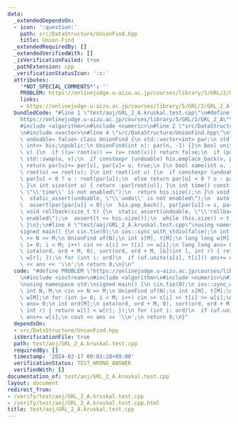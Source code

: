 ```yaml
---
data:
  _extendedDependsOn:
  - icon: ':question:'
    path: src/DataStructure/UnionFind.hpp
    title: Union-Find
  _extendedRequiredBy: []
  _extendedVerifiedWith: []
  _isVerificationFailed: true
  _pathExtension: cpp
  _verificationStatusIcon: ':x:'
  attributes:
    '*NOT_SPECIAL_COMMENTS*': ''
    PROBLEM: https://onlinejudge.u-aizu.ac.jp/courses/library/5/GRL/2/GRL_2_A
    links:
    - https://onlinejudge.u-aizu.ac.jp/courses/library/5/GRL/2/GRL_2_A
  bundledCode: "#line 1 \"test/aoj/GRL_2_A.kruskal.test.cpp\"\n#define PROBLEM \"\
    https://onlinejudge.u-aizu.ac.jp/courses/library/5/GRL/2/GRL_2_A\"\n#include <iostream>\n\
    #include <algorithm>\n#include <numeric>\n#line 2 \"src/DataStructure/UnionFind.hpp\"\
    \n#include <vector>\n#line 4 \"src/DataStructure/UnionFind.hpp\"\ntemplate <bool\
    \ undoable= false> class UnionFind {\n std::vector<int> par;\n std::vector<std::pair<int,\
    \ int>> his;\npublic:\n UnionFind(int n): par(n, -1) {}\n bool unite(int u, int\
    \ v) {\n  if ((u= root(u)) == (v= root(v))) return false;\n  if (par[u] > par[v])\
    \ std::swap(u, v);\n  if constexpr (undoable) his.emplace_back(v, par[v]);\n \
    \ return par[u]+= par[v], par[v]= u, true;\n }\n bool same(int u, int v) { return\
    \ root(u) == root(v); }\n int root(int u) {\n  if constexpr (undoable) return\
    \ par[u] < 0 ? u : root(par[u]);\n  else return par[u] < 0 ? u : par[u]= root(par[u]);\n\
    \ }\n int size(int u) { return -par[root(u)]; }\n int time() const {\n  static_assert(undoable,\
    \ \"\\'time\\' is not enabled\");\n  return his.size();\n }\n void undo() {\n\
    \  static_assert(undoable, \"\\'undo\\' is not enabled\");\n  auto [u, s]= his.back();\n\
    \  assert(par[par[u]] < 0);\n  his.pop_back(), par[par[u]]-= s, par[u]= s;\n }\n\
    \ void rollback(size_t t) {\n  static_assert(undoable, \"\\'rollback\\' is not\
    \ enabled\");\n  assert(t <= his.size());\n  while (his.size() > t) undo();\n\
    \ }\n};\n#line 6 \"test/aoj/GRL_2_A.kruskal.test.cpp\"\nusing namespace std;\n\
    signed main() {\n cin.tie(0);\n ios::sync_with_stdio(false);\n int N, M;\n cin\
    \ >> N >> M;\n UnionFind uf(N);\n int s[M], t[M];\n long long w[M];\n for (int\
    \ i= 0; i < M; i++) cin >> s[i] >> t[i] >> w[i];\n long long ans= 0;\n int ord[M];\n\
    \ iota(ord, ord + M, 0), sort(ord, ord + M, [&](int l, int r) { return w[l] <\
    \ w[r]; });\n for (int i: ord)\n  if (uf.unite(s[i], t[i])) ans+= w[i];\n cout\
    \ << ans << '\\n';\n return 0;\n}\n"
  code: "#define PROBLEM \"https://onlinejudge.u-aizu.ac.jp/courses/library/5/GRL/2/GRL_2_A\"\
    \n#include <iostream>\n#include <algorithm>\n#include <numeric>\n#include \"src/DataStructure/UnionFind.hpp\"\
    \nusing namespace std;\nsigned main() {\n cin.tie(0);\n ios::sync_with_stdio(false);\n\
    \ int N, M;\n cin >> N >> M;\n UnionFind uf(N);\n int s[M], t[M];\n long long\
    \ w[M];\n for (int i= 0; i < M; i++) cin >> s[i] >> t[i] >> w[i];\n long long\
    \ ans= 0;\n int ord[M];\n iota(ord, ord + M, 0), sort(ord, ord + M, [&](int l,\
    \ int r) { return w[l] < w[r]; });\n for (int i: ord)\n  if (uf.unite(s[i], t[i]))\
    \ ans+= w[i];\n cout << ans << '\\n';\n return 0;\n}"
  dependsOn:
  - src/DataStructure/UnionFind.hpp
  isVerificationFile: true
  path: test/aoj/GRL_2_A.kruskal.test.cpp
  requiredBy: []
  timestamp: '2024-02-17 00:01:28+09:00'
  verificationStatus: TEST_WRONG_ANSWER
  verifiedWith: []
documentation_of: test/aoj/GRL_2_A.kruskal.test.cpp
layout: document
redirect_from:
- /verify/test/aoj/GRL_2_A.kruskal.test.cpp
- /verify/test/aoj/GRL_2_A.kruskal.test.cpp.html
title: test/aoj/GRL_2_A.kruskal.test.cpp
---
```

